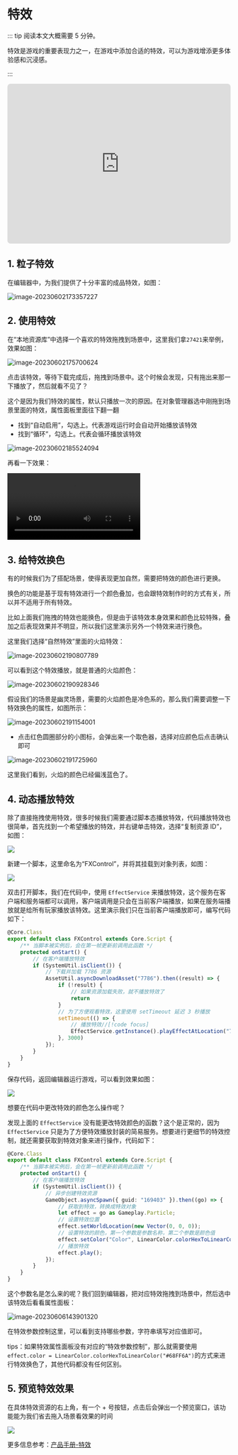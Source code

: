 # 特效

::: tip 阅读本文大概需要 5 分钟。

特效是游戏的重要表现力之一，在游戏中添加合适的特效，可以为游戏增添更多体验感和沉浸感。

:::

<iframe sandbox="allow-scripts allow-downloads allow-same-origin allow-popups allow-presentation allow-forms" frameborder="0" draggable="false" allowfullscreen="" allow="encrypted-media;" referrerpolicy="" aha-samesite="" class="iframe-loaded" src=" https://player.bilibili.com/player.html?aid=948268924&bvid=BV1Qs4y1x7vi&cid=978207244&page=1" style="border-radius: 7px; width: 100%; height: 360px;"></iframe>

## 1.  粒子特效

在编辑器中，为我们提供了十分丰富的成品特效，如图：

![image-20230602173357227](https://arkimg.ark.online/image-20230602173357227.webp)

## 2. 使用特效

在“本地资源库”中选择一个喜欢的特效拖拽到场景中，这里我们拿`27421`来举例，效果如图：

![image-20230602175700624](https://arkimg.ark.online/image-20230602175700624.webp)

点击该特效，等待下载完成后，拖拽到场景中。这个时候会发现，只有拖出来那一下播放了，然后就看不见了？

这个是因为我们特效的属性，默认只播放一次的原因。在对象管理器选中刚拖到场景里面的特效，属性面板里面往下翻一翻

* 找到“自动启用”，勾选上。代表游戏运行时会自动开始播放该特效
* 找到“循环”，勾选上。代表会循环播放该特效

![image-20230602185524094](https://arkimg.ark.online/image-20230602185524094.webp)

再看一下效果：

<video controls src="https://arkimg.ark.online/UE4_KSzCeypZnB.mp4"></video>



## 3. 给特效换色

有的时候我们为了搭配场景，使得表现更加自然，需要把特效的颜色进行更换。

换色的功能是基于现有特效进行一个颜色叠加，也会跟特效制作时的方式有关，所以并不适用于所有特效。

比如上面我们拖拽的特效也能换色，但是由于该特效本身效果和颜色比较特殊，叠加之后表现效果并不明显，所以我们这里演示另外一个特效来进行换色。

这里我们选择“自然特效”里面的火焰特效：

![image-20230602190807789](https://arkimg.ark.online/image-20230602190807789.webp)

可以看到这个特效播放，就是普通的火焰颜色：

![image-20230602190928346](https://arkimg.ark.online/image-20230602190928346.webp)

假设我们的场景是幽灵场景，需要的火焰颜色是冷色系的，那么我们需要调整一下特效换色的属性，如图所示：

![image-20230602191154001](https://arkimg.ark.online/image-20230602191154001.webp)

* 点击红色圆圈部分的小图标，会弹出来一个取色器，选择对应颜色后点击确认即可

![image-20230602191725960](https://arkimg.ark.online/image-20230602191725960.webp)

这里我们看到，火焰的颜色已经偏浅蓝色了。

## 4. 动态播放特效

除了直接拖拽使用特效，很多时候我们需要通过脚本态播放特效，代码播放特效也很简单，首先找到一个希望播放的特效，并右键单击特效，选择“复制资源 ID”，如图：

![](https://wstatic-a1.233leyuan.com/productdocs/static/boxcnT6WAVbLaHsmtpR1u1aTVMe.png)

新建一个脚本，这里命名为“FXControl”，并将其挂载到对象列表，如图：

![](https://wstatic-a1.233leyuan.com/productdocs/static/boxcndcn9iE3QFLqM4zfEBCq07c.png)

双击打开脚本，我们在代码中，使用 `EffectService` 来播放特效，这个服务在客户端和服务端都可以调用，客户端调用是只会在当前客户端播放，如果在服务端播放就是给所有玩家播放该特效。这里演示我们只在当前客户端播放即可，编写代码如下：

``` ts
@Core.Class
export default class FXControl extends Core.Script {
    /** 当脚本被实例后，会在第一帧更新前调用此函数 */
    protected onStart() {
        // 在客户端播放特效
        if (SystemUtil.isClient()) {
            // 下载并加载 7786 资源
            AssetUtil.asyncDownloadAsset("7786").then((result) => {
                if (!result) {
                    // 如果资源加载失败，就不播放特效了
                    return
                }
                // 为了方便观看特效，这里使用 setTimeout 延迟 3 秒播放
                setTimeout(() => {
                    // 播放特效//[!code focus]
                    EffectService.getInstance().playEffectAtLocation("7786", new Vector(0, 0, 0))//[!code focus]
                }, 3000)
            });
        }
    }
}
```

保存代码，返回编辑器运行游戏，可以看到效果如图：

![](https://wstatic-a1.233leyuan.com/productdocs/static/boxcntS0GvUU3RmjzKIiwBXNNvg.gif)

想要在代码中更改特效的颜色怎么操作呢？

发现上面的 `EffectService` 没有能更改特效颜色的函数？这个是正常的，因为 `EffectService` 只是为了方便特效播放封装的简易服务。想要进行更细节的特效控制，就还需要获取到特效对象来进行操作，代码如下：

```typescript
@Core.Class
export default class FXControl extends Core.Script {
    /** 当脚本被实例后，会在第一帧更新前调用此函数 */
    protected onStart() {
        // 在客户端播放特效
        if (SystemUtil.isClient()) {
            // 异步创建特效资源
            GameObject.asyncSpawn({ guid: "169403" }).then((go) => {
                // 获取到特效，转换成特效对象
                let effect = go as Gameplay.Particle;
                // 设置特效位置
                effect.setWorldLocation(new Vector(0, 0, 0));
                // 设置特效的颜色，第一个参数是参数名称，第二个参数是颜色值
                effect.setColor("Color", LinearColor.colorHexToLinearColor("#68FF6A"));
                // 播放特效
                effect.play();
            });
        }
    }
}
```

这个参数名是怎么来的呢？我们回到编辑器，把对应特效拖拽到场景中，然后选中该特效后看看属性面板：

![image-20230606143901320](https://arkimg.ark.online/image-20230606143901320.png)

在特效参数控制这里，可以看到支持哪些参数，字符串填写对应值即可。

tips：如果特效属性面板没有对应的“特效参数控制”，那么就需要使用 `effect.color = LinearColor.colorHexToLinearColor("#68FF6A")`的方式来进行特效换色了，其他代码都没有任何区别。

## 5. 预览特效效果

在具体特效资源的右上角，有一个 + 号按钮，点击后会弹出一个预览窗口，该功能能为我们省去拖入场景看效果的时间

![](https://wstatic-a1.233leyuan.com/productdocs/static/boxcn6viST9RdrwBMFUbBVuD9qc.gif)

更多信息参考：[产品手册-特效](https://docs.ark.online/GameplayObjects/Effects.html)